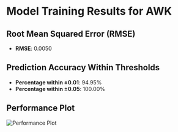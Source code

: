 # Model Training Results for AWK

## Root Mean Squared Error (RMSE)
- **RMSE**: 0.0050

## Prediction Accuracy Within Thresholds
- **Percentage within ±0.01**: 94.95%
- **Percentage within ±0.05**: 100.00%

## Performance Plot
![Performance Plot](../imgs/AWK.png)
